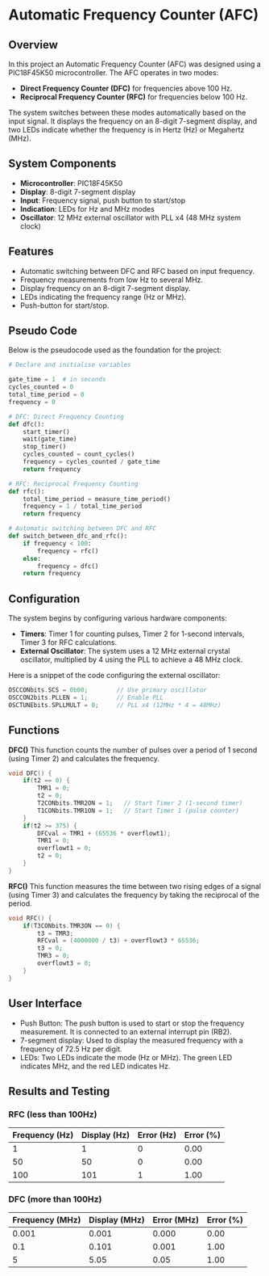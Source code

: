 # Automatic Frequency Counter (AFC)

## Overview

In this project an Automatic Frequency Counter (AFC) was designed using a PIC18F45K50 microcontroller. The AFC operates in two modes:

- **Direct Frequency Counter (DFC)** for frequencies above 100 Hz.
- **Reciprocal Frequency Counter (RFC)** for frequencies below 100 Hz.

The system switches between these modes automatically based on the input signal. It displays the frequency on an 8-digit 7-segment display, and two LEDs indicate whether the frequency is in Hertz (Hz) or Megahertz (MHz).

## System Components

- **Microcontroller**: PIC18F45K50
- **Display**: 8-digit 7-segment display
- **Input**: Frequency signal, push button to start/stop
- **Indication**: LEDs for Hz and MHz modes
- **Oscillator**: 12 MHz external oscillator with PLL x4 (48 MHz system clock)

## Features

- Automatic switching between DFC and RFC based on input frequency.
- Frequency measurements from low Hz to several MHz.
- Display frequency on an 8-digit 7-segment display.
- LEDs indicating the frequency range (Hz or MHz).
- Push-button for start/stop.

## Pseudo Code

Below is the pseudocode used as the foundation for the project:

```python
# Declare and initialise variables

gate_time = 1  # in seconds
cycles_counted = 0
total_time_period = 0
frequency = 0

# DFC: Direct Frequency Counting
def dfc():
    start_timer()
    wait(gate_time)
    stop_timer()
    cycles_counted = count_cycles()
    frequency = cycles_counted / gate_time
    return frequency

# RFC: Reciprocal Frequency Counting
def rfc():
    total_time_period = measure_time_period()
    frequency = 1 / total_time_period
    return frequency

# Automatic switching between DFC and RFC
def switch_between_dfc_and_rfc():
    if frequency < 100:
        frequency = rfc()
    else:
        frequency = dfc()
    return frequency
```

## Configuration

The system begins by configuring various hardware components:

- **Timers**: Timer 1 for counting pulses, Timer 2 for 1-second intervals, Timer 3 for RFC calculations.
- **External Oscillator**: The system uses a 12 MHz external crystal oscillator, multiplied by 4 using the PLL to achieve a 48 MHz clock.

Here is a snippet of the code configuring the external oscillator:

```c
OSCCONbits.SCS = 0b00;        // Use primary oscillator
OSCCON2bits.PLLEN = 1;        // Enable PLL
OSCTUNEbits.SPLLMULT = 0;     // PLL x4 (12MHz * 4 = 48MHz)
```

## Functions

**DFC()** This function counts the number of pulses over a period of 1 second (using Timer 2) and calculates the frequency.

```c 
void DFC() {
    if(t2 == 0) {
        TMR1 = 0;
        t2 = 0;
        T2CONbits.TMR2ON = 1;   // Start Timer 2 (1-second timer)
        T1CONbits.TMR1ON = 1;   // Start Timer 1 (pulse counter)
    }
    if(t2 >= 375) {
        DFCval = TMR1 + (65536 * overflowt1);
        TMR1 = 0;
        overflowt1 = 0;
        t2 = 0;
    }
}
```

**RFC()** This function measures the time between two rising edges of a signal (using Timer 3) and calculates the frequency by taking the reciprocal of the period.

```c
void RFC() {
    if(T3CONbits.TMR3ON == 0) {
        t3 = TMR3;
        RFCval = (4000000 / t3) + overflowt3 * 65536;
        t3 = 0;
        TMR3 = 0;
        overflowt3 = 0;
    }
}
```

## User Interface 

- Push Button: The push button is used to start or stop the frequency measurement. It is connected to an external interrupt pin (RB2).
- 7-segment display: Used to display the measured frequency with a frequency of 72.5 Hz per digit.
- LEDs: Two LEDs indicate the mode (Hz or MHz). The green LED indicates MHz, and the red LED indicates Hz.

## Results and Testing

### RFC (less than 100Hz)

| Frequency (Hz) | Display (Hz) | Error (Hz) | Error (%) |
|----------------|--------------|------------|-----------|
| 1              | 1            | 0          | 0.00      |
| 50             | 50           | 0          | 0.00      |
| 100            | 101          | 1          | 1.00      |

### DFC (more than 100Hz)

| Frequency (MHz) | Display (MHz) | Error (MHz) | Error (%) |
|-----------------|---------------|-------------|-----------|
| 0.001           | 0.001         | 0.000       | 0.00      |
| 0.1             | 0.101         | 0.001       | 1.00      |
| 5               | 5.05          | 0.05        | 1.00      |
